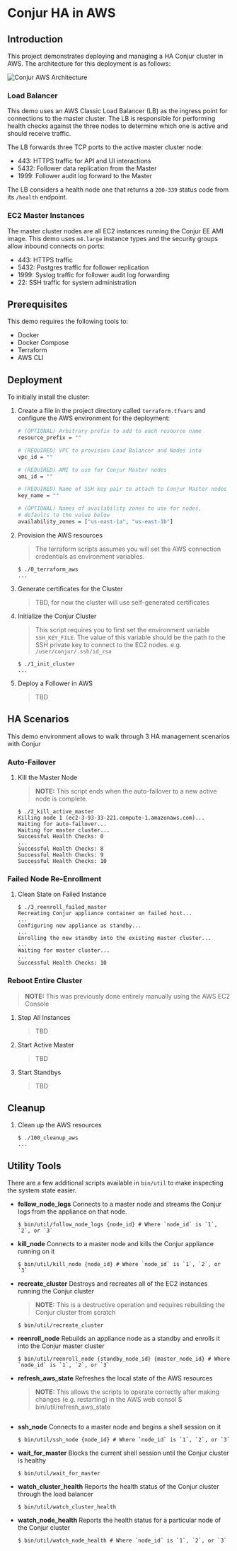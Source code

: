 # Conjur HA in AWS

## Introduction
This project demonstrates deploying and managing a HA Conjur cluster in AWS.
The architecture for this deployment is as follows:

![Conjur AWS Architecture](images/Conjur-HA.png)

### Load Balancer

This demo uses an AWS Classic Load Balancer (LB) as the ingress point for
connections to the master cluster. The LB is responsible for performing
health checks against the three nodes to determine which one is active
and should receive traffic.

The LB forwards three TCP ports to the active master cluster node:

- 443: HTTPS traffic for API and UI interactions
- 5432: Follower data replication from the Master
- 1999: Follower audit log forward to the Master

The LB considers a health node one that returns a `200-339` status code
from its `/health` endpoint.

### EC2 Master Instances

The master cluster nodes are all EC2 instances running the Conjur EE
AMI image. This demo uses `m4.large` instance types and the security groups
allow inbound connects on ports:

- 443: HTTPS traffic
- 5432: Postgres traffic for follower replication
- 1999: Syslog traffic for follower audit log forwarding
- 22: SSH traffic for system administration

## Prerequisites

This demo requires the following tools to:

- Docker
- Docker Compose
- Terraform
- AWS CLI

## Deployment

To initially install the cluster:

1. Create a file in the project directory called `terraform.tfvars` and
   configure the AWS environment for the deployment:
    ```sh
    # (OPTIONAL) Arbitrary prefix to add to each resource name
    resource_prefix = ""

    # (REQUIRED) VPC to provision Load Balancer and Nodes into
    vpc_id = ""

    # (REQUIRED) AMI to use for Conjur Master nodes
    ami_id = ""

    # (REQUIRED) Name of SSH key pair to attach to Conjur Master nodes
    key_name = ""

    # (OPTIONAL) Names of availability zones to use for nodes, 
    # defaults to the value below
    availability_zones = ["us-east-1a", "us-east-1b"]
    ```

2. Provision the AWS resources
    > The terraform scripts assumes you will set the AWS connection credentials as
    > environment variables.
    ```sh-session
    $ ./0_terraform_aws
    ...
    ```

2. Generate certificates for the Cluster
    > TBD, for now the cluster will use self-generated certificates

3. Initialize the Conjur Cluster
    > This script requires you to first set the environment variable `SSH_KEY_FILE`.
    > The value of this variable should be the path to the SSH private key to connect
    > to the EC2 nodes. e.g. `/user/conjur/.ssh/id_rsa`
    ```sh-session
    $ ./1_init_cluster
    ...
    ```

4. Deploy a Follower in AWS
    > TBD


## HA Scenarios

This demo environment allows to walk through 3 HA management scenarios with Conjur

### Auto-Failover

1. Kill the Master Node
    > **NOTE:** This script ends when the auto-failover to a new active node is complete.
    ```sh-session
    $ ./2_kill_active_master
    Killing node 1 (ec2-3-93-33-221.compute-1.amazonaws.com)...
    Waiting for auto-failover...
    Waiting for master cluster...
    Successful Health Checks: 0
    ...
    Successful Health Checks: 8
    Successful Health Checks: 9
    Successful Health Checks: 10
    ```

### Failed Node Re-Enrollment

1. Clean State on Failed Instance
   ```sh-session
   $ ./3_reenroll_failed_master
   Recreating Conjur appliance container on failed host...
   ...
   Configuring new appliance as standby...
   ...
   Enrolling the new standby into the existing master cluster...
   ...
   Waiting for master cluster...
   ...
   Successful Health Checks: 10
   ```

### Reboot Entire Cluster

> **NOTE:** This was previously done entirely manually using the AWS EC2 Console

1. Stop All Instances
    > TBD

2. Start Active Master
    > TBD

3. Start Standbys
    > TBD

## Cleanup

1. Clean up the AWS resources
    ```sh-session
    $ ./100_cleanup_aws
    ...
    ```

## Utility Tools

There are a few additional scripts available in `bin/util` to make inspecting
the system state easier.

- **follow_node_logs**
    Connects to a master node and streams the Conjur logs from the appliance on that node.
    ```sh-session
    $ bin/util/follow_node_logs {node_id} # Where `node_id` is `1`, `2`, or `3`
    ```

- **kill_node**
    Connects to a master node and kills the Conjur appliance running on it
    ```sh-session
    $ bin/util/kill_node {node_id} # Where `node_id` is `1`, `2`, or `3`
    ```

- **recreate_cluster**
    Destroys and recreates all of the EC2 instances running the Conjur cluster
    > **NOTE:** This is a destructive operation and requires rebuilding the Conjur cluster from scratch
    ```sh-session
    $ bin/util/recreate_cluster
    ```

- **reenroll_node**
    Rebuilds an appliance node as a standby and enrolls it into the Conjur master cluster
    ```sh-session
    $ bin/util/reenroll_node {standby_node_id} {master_node_id} # Where `node_id` is `1`, `2`, or `3`
    ```

- **refresh_aws_state**
    Refreshes the local state of the AWS resources
    > **NOTE:** This allows the scripts to operate correctly after making changes (e.g. restarting)
    > in the AWS web consol
    $ bin/util/refresh_aws_state
    ```

- **ssh_node**
    Connects to a master node and begins a shell session on it
    ```sh-session
    $ bin/util/ssh_node {node_id} # Where `node_id` is `1`, `2`, or `3`
    ```

- **wait_for_master**
    Blocks the current shell session until the Conjur cluster is healthy
    ```sh-session
    $ bin/util/wait_for_master
    ```
- **watch_cluster_health**
    Reports the health status of the Conjur cluster through the load balancer
    ```sh-session
    $ bin/util/watch_cluster_health
    ```
- **watch_node_health**
    Reports the health status for a particular node of the Conjur cluster
    ```sh-session
    $ bin/util/watch_node_health # Where `node_id` is `1`, `2`, or `3`
    ```
